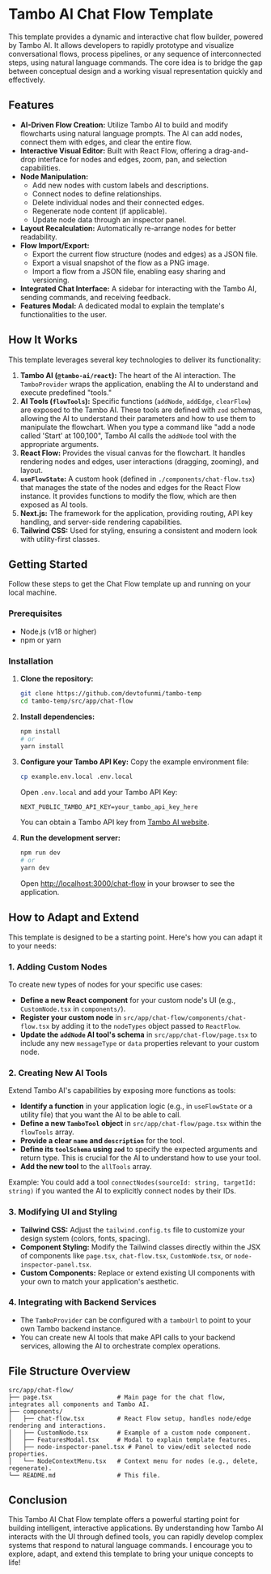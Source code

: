 # Tambo AI Chat Flow Template

This template provides a dynamic and interactive chat flow builder, powered by Tambo AI. It allows developers to rapidly prototype and visualize conversational flows, process pipelines, or any sequence of interconnected steps, using natural language commands. The core idea is to bridge the gap between conceptual design and a working visual representation quickly and effectively.

## Features

*   **AI-Driven Flow Creation:** Utilize Tambo AI to build and modify flowcharts using natural language prompts. The AI can add nodes, connect them with edges, and clear the entire flow.
*   **Interactive Visual Editor:** Built with React Flow, offering a drag-and-drop interface for nodes and edges, zoom, pan, and selection capabilities.
*   **Node Manipulation:**
    *   Add new nodes with custom labels and descriptions.
    *   Connect nodes to define relationships.
    *   Delete individual nodes and their connected edges.
    *   Regenerate node content (if applicable).
    *   Update node data through an inspector panel.
*   **Layout Recalculation:** Automatically re-arrange nodes for better readability.
*   **Flow Import/Export:**
    *   Export the current flow structure (nodes and edges) as a JSON file.
    *   Export a visual snapshot of the flow as a PNG image.
    *   Import a flow from a JSON file, enabling easy sharing and versioning.
*   **Integrated Chat Interface:** A sidebar for interacting with the Tambo AI, sending commands, and receiving feedback.
*   **Features Modal:** A dedicated modal to explain the template's functionalities to the user.

## How It Works

This template leverages several key technologies to deliver its functionality:

1.  **Tambo AI (`@tambo-ai/react`):** The heart of the AI interaction. The `TamboProvider` wraps the application, enabling the AI to understand and execute predefined "tools."
2.  **AI Tools (`flowTools`):** Specific functions (`addNode`, `addEdge`, `clearFlow`) are exposed to the Tambo AI. These tools are defined with `zod` schemas, allowing the AI to understand their parameters and how to use them to manipulate the flowchart. When you type a command like "add a node called 'Start' at 100,100", Tambo AI calls the `addNode` tool with the appropriate arguments.
3.  **React Flow:** Provides the visual canvas for the flowchart. It handles rendering nodes and edges, user interactions (dragging, zooming), and layout.
4.  **`useFlowState`:** A custom hook (defined in `./components/chat-flow.tsx`) that manages the state of the nodes and edges for the React Flow instance. It provides functions to modify the flow, which are then exposed as AI tools.
5.  **Next.js:** The framework for the application, providing routing, API key handling, and server-side rendering capabilities.
6.  **Tailwind CSS:** Used for styling, ensuring a consistent and modern look with utility-first classes.

## Getting Started

Follow these steps to get the Chat Flow template up and running on your local machine.

### Prerequisites

*   Node.js (v18 or higher)
*   npm or yarn

### Installation

1.  **Clone the repository:**
    ```bash
    git clone https://github.com/devtofunmi/tambo-temp
    cd tambo-temp/src/app/chat-flow
    ```
2.  **Install dependencies:**
    ```bash
    npm install
    # or
    yarn install
    ```
3.  **Configure your Tambo API Key:**
    Copy the example environment file:
    ```bash
    cp example.env.local .env.local
    ```
    Open `.env.local` and add your Tambo API Key:
    ```
    NEXT_PUBLIC_TAMBO_API_KEY=your_tambo_api_key_here
    ```
    You can obtain a Tambo API key from [Tambo AI website](https://tambo.co).

4.  **Run the development server:**
    ```bash
    npm run dev
    # or
    yarn dev
    ```
    Open [http://localhost:3000/chat-flow](http://localhost:3000/chat-flow) in your browser to see the application.

## How to Adapt and Extend

This template is designed to be a starting point. Here's how you can adapt it to your needs:

### 1. Adding Custom Nodes

To create new types of nodes for your specific use cases:

*   **Define a new React component** for your custom node's UI (e.g., `CustomNode.tsx` in `components/`).
*   **Register your custom node** in `src/app/chat-flow/components/chat-flow.tsx` by adding it to the `nodeTypes` object passed to `ReactFlow`.
*   **Update the `addNode` AI tool's schema** in `src/app/chat-flow/page.tsx` to include any new `messageType` or `data` properties relevant to your custom node.

### 2. Creating New AI Tools

Extend Tambo AI's capabilities by exposing more functions as tools:

*   **Identify a function** in your application logic (e.g., in `useFlowState` or a utility file) that you want the AI to be able to call.
*   **Define a new `TamboTool` object** in `src/app/chat-flow/page.tsx` within the `flowTools` array.
*   **Provide a clear `name` and `description`** for the tool.
*   **Define its `toolSchema` using `zod`** to specify the expected arguments and return type. This is crucial for the AI to understand how to use your tool.
*   **Add the new tool** to the `allTools` array.

Example: You could add a tool `connectNodes(sourceId: string, targetId: string)` if you wanted the AI to explicitly connect nodes by their IDs.

### 3. Modifying UI and Styling

*   **Tailwind CSS:** Adjust the `tailwind.config.ts` file to customize your design system (colors, fonts, spacing).
*   **Component Styling:** Modify the Tailwind classes directly within the JSX of components like `page.tsx`, `chat-flow.tsx`, `CustomNode.tsx`, or `node-inspector-panel.tsx`.
*   **Custom Components:** Replace or extend existing UI components with your own to match your application's aesthetic.

### 4. Integrating with Backend Services

*   The `TamboProvider` can be configured with a `tamboUrl` to point to your own Tambo backend instance.
*   You can create new AI tools that make API calls to your backend services, allowing the AI to orchestrate complex operations.

## File Structure Overview

```
src/app/chat-flow/
├── page.tsx                  # Main page for the chat flow, integrates all components and Tambo AI.
├── components/
│   ├── chat-flow.tsx         # React Flow setup, handles node/edge rendering and interactions.
│   ├── CustomNode.tsx        # Example of a custom node component.
│   ├── FeaturesModal.tsx     # Modal to explain template features.
│   ├── node-inspector-panel.tsx # Panel to view/edit selected node properties.
│   └── NodeContextMenu.tsx   # Context menu for nodes (e.g., delete, regenerate).
└── README.md                 # This file.
```

## Conclusion

This Tambo AI Chat Flow template offers a powerful starting point for building intelligent, interactive applications. By understanding how Tambo AI interacts with the UI through defined tools, you can rapidly develop complex systems that respond to natural language commands. I encourage you to explore, adapt, and extend this template to bring your unique concepts to life!

